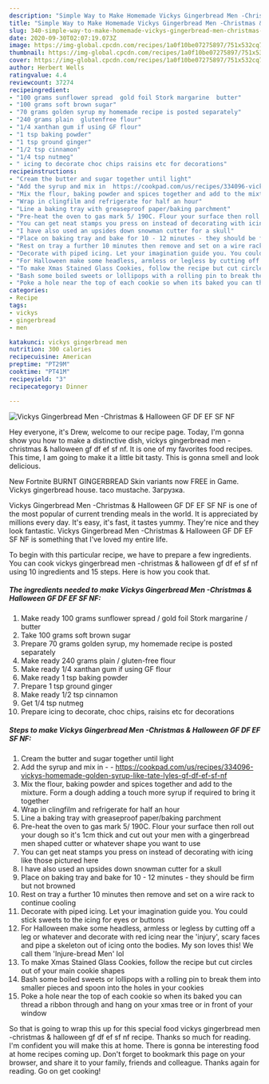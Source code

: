 ```yaml
---
description: "Simple Way to Make Homemade Vickys Gingerbread Men -Christmas &amp;amp; Halloween GF DF EF SF NF"
title: "Simple Way to Make Homemade Vickys Gingerbread Men -Christmas &amp;amp; Halloween GF DF EF SF NF"
slug: 340-simple-way-to-make-homemade-vickys-gingerbread-men-christmas-and-amp-halloween-gf-df-ef-sf-nf
date: 2020-09-30T02:07:19.073Z
image: https://img-global.cpcdn.com/recipes/1a0f10be07275897/751x532cq70/vickys-gingerbread-men-christmas-halloween-gf-df-ef-sf-nf-recipe-main-photo.jpg
thumbnail: https://img-global.cpcdn.com/recipes/1a0f10be07275897/751x532cq70/vickys-gingerbread-men-christmas-halloween-gf-df-ef-sf-nf-recipe-main-photo.jpg
cover: https://img-global.cpcdn.com/recipes/1a0f10be07275897/751x532cq70/vickys-gingerbread-men-christmas-halloween-gf-df-ef-sf-nf-recipe-main-photo.jpg
author: Herbert Wells
ratingvalue: 4.4
reviewcount: 37274
recipeingredient:
- "100 grams sunflower spread  gold foil Stork margarine  butter"
- "100 grams soft brown sugar"
- "70 grams golden syrup my homemade recipe is posted separately"
- "240 grams plain  glutenfree flour"
- "1/4 xanthan gum if using GF flour"
- "1 tsp baking powder"
- "1 tsp ground ginger"
- "1/2 tsp cinnamon"
- "1/4 tsp nutmeg"
- " icing to decorate choc chips raisins etc for decorations"
recipeinstructions:
- "Cream the butter and sugar together until light"
- "Add the syrup and mix in  https://cookpad.com/us/recipes/334096-vickys-homemade-golden-syrup-like-tate-lyles-gf-df-ef-sf-nf"
- "Mix the flour, baking powder and spices together and add to the mixture. Form a dough adding a touch more syrup if required to bring it together"
- "Wrap in clingfilm and refrigerate for half an hour"
- "Line a baking tray with greaseproof paper/baking parchment"
- "Pre-heat the oven to gas mark 5/ 190C. Flour your surface then roll out your dough so it&#39;s 1cm thick and cut out your men with a gingerbread men shaped cutter or whatever shape you want to use"
- "You can get neat stamps you press on instead of decorating with icing like those pictured here"
- "I have also used an upsides down snowman cutter for a skull"
- "Place on baking tray and bake for 10 - 12 minutes - they should be firm but not browned"
- "Rest on tray a further 10 minutes then remove and set on a wire rack to continue cooling"
- "Decorate with piped icing. Let your imagination guide you. You could stick sweets to the icing for eyes or buttons"
- "For Halloween make some headless, armless or legless by cutting off a leg or whatever and decorate with red icing near the &#39;injury&#39;, scary faces and pipe a skeleton out of icing onto the bodies. My son loves this! We call them &#39;Injure-bread Men&#39; lol"
- "To make Xmas Stained Glass Cookies, follow the recipe but cut circles out of your main cookie shapes"
- "Bash some boiled sweets or lollipops with a rolling pin to break them into smaller pieces and spoon into the holes in your cookies"
- "Poke a hole near the top of each cookie so when its baked you can thread a ribbon through and hang on your xmas tree or in front of your window"
categories:
- Recipe
tags:
- vickys
- gingerbread
- men

katakunci: vickys gingerbread men 
nutrition: 300 calories
recipecuisine: American
preptime: "PT29M"
cooktime: "PT41M"
recipeyield: "3"
recipecategory: Dinner

---
```



![Vickys Gingerbread Men -Christmas &amp; Halloween GF DF EF SF NF](https://img-global.cpcdn.com/recipes/1a0f10be07275897/751x532cq70/vickys-gingerbread-men-christmas-halloween-gf-df-ef-sf-nf-recipe-main-photo.jpg)

Hey everyone, it's Drew, welcome to our recipe page. Today, I'm gonna show you how to make a distinctive dish, vickys gingerbread men -christmas &amp; halloween gf df ef sf nf. It is one of my favorites food recipes. This time, I am going to make it a little bit tasty. This is gonna smell and look delicious.

New Fortnite BURNT GINGERBREAD Skin variants now FREE in Game. Vickys gingerbread house. taco mustache. Загрузка.

Vickys Gingerbread Men -Christmas &amp; Halloween GF DF EF SF NF is one of the most popular of current trending meals in the world. It is appreciated by millions every day. It's easy, it's fast, it tastes yummy. They're nice and they look fantastic. Vickys Gingerbread Men -Christmas &amp; Halloween GF DF EF SF NF is something that I've loved my entire life.


To begin with this particular recipe, we have to prepare a few ingredients. You can cook vickys gingerbread men -christmas &amp; halloween gf df ef sf nf using 10 ingredients and 15 steps. Here is how you cook that.

<!--inarticleads1-->

##### The ingredients needed to make Vickys Gingerbread Men -Christmas &amp; Halloween GF DF EF SF NF:

1. Make ready 100 grams sunflower spread / gold foil Stork margarine / butter
1. Take 100 grams soft brown sugar
1. Prepare 70 grams golden syrup, my homemade recipe is posted separately
1. Make ready 240 grams plain / gluten-free flour
1. Make ready 1/4 xanthan gum if using GF flour
1. Make ready 1 tsp baking powder
1. Prepare 1 tsp ground ginger
1. Make ready 1/2 tsp cinnamon
1. Get 1/4 tsp nutmeg
1. Prepare  icing to decorate, choc chips, raisins etc for decorations




<!--inarticleads2-->

##### Steps to make Vickys Gingerbread Men -Christmas &amp; Halloween GF DF EF SF NF:

1. Cream the butter and sugar together until light
1. Add the syrup and mix in -  - https://cookpad.com/us/recipes/334096-vickys-homemade-golden-syrup-like-tate-lyles-gf-df-ef-sf-nf
1. Mix the flour, baking powder and spices together and add to the mixture. Form a dough adding a touch more syrup if required to bring it together
1. Wrap in clingfilm and refrigerate for half an hour
1. Line a baking tray with greaseproof paper/baking parchment
1. Pre-heat the oven to gas mark 5/ 190C. Flour your surface then roll out your dough so it&#39;s 1cm thick and cut out your men with a gingerbread men shaped cutter or whatever shape you want to use
1. You can get neat stamps you press on instead of decorating with icing like those pictured here
1. I have also used an upsides down snowman cutter for a skull
1. Place on baking tray and bake for 10 - 12 minutes - they should be firm but not browned
1. Rest on tray a further 10 minutes then remove and set on a wire rack to continue cooling
1. Decorate with piped icing. Let your imagination guide you. You could stick sweets to the icing for eyes or buttons
1. For Halloween make some headless, armless or legless by cutting off a leg or whatever and decorate with red icing near the &#39;injury&#39;, scary faces and pipe a skeleton out of icing onto the bodies. My son loves this! We call them &#39;Injure-bread Men&#39; lol
1. To make Xmas Stained Glass Cookies, follow the recipe but cut circles out of your main cookie shapes
1. Bash some boiled sweets or lollipops with a rolling pin to break them into smaller pieces and spoon into the holes in your cookies
1. Poke a hole near the top of each cookie so when its baked you can thread a ribbon through and hang on your xmas tree or in front of your window




So that is going to wrap this up for this special food vickys gingerbread men -christmas &amp; halloween gf df ef sf nf recipe. Thanks so much for reading. I'm confident you will make this at home. There is gonna be interesting food at home recipes coming up. Don't forget to bookmark this page on your browser, and share it to your family, friends and colleague. Thanks again for reading. Go on get cooking!
